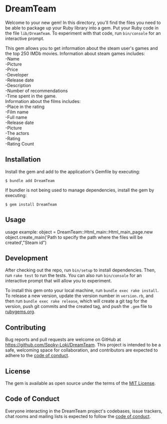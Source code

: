 # DreamTeam

Welcome to your new gem! In this directory, you'll find the files you need to be able to package up your Ruby library into a gem. Put your Ruby code in the file `lib/DreamTeam`. To experiment with that code, run `bin/console` for an interactive prompt.

This gem allows you to get information about the steam user's games and the top 250 IMDb movies.
Information about steam games includes:  
    -Name  
    -Picture  
    -Price  
    -Developer  
    -Release date  
    -Description  
    -Number of recommendations  
    -Time spent in the game.  
Information about the films includes:  
    -Place in the rating  
    -Film name  
    -Full name  
    -Release date  
    -Picture  
    -The actors  
    -Rating  
    -Rating Count  

## Installation

Install the gem and add to the application's Gemfile by executing:

    $ bundle add DreamTeam

If bundler is not being used to manage dependencies, install the gem by executing:

    $ gem install DreamTeam

## Usage

usage example:
        object = DreamTeam::Html_main::Html_main_page.new
        object.create_main('Path to specify the path where the files will be created',"Steam id")

## Development

After checking out the repo, run `bin/setup` to install dependencies. Then, run `rake test` to run the tests. You can also run `bin/console` for an interactive prompt that will allow you to experiment.

To install this gem onto your local machine, run `bundle exec rake install`. To release a new version, update the version number in `version.rb`, and then run `bundle exec rake release`, which will create a git tag for the version, push git commits and the created tag, and push the `.gem` file to [rubygems.org](https://rubygems.org).

## Contributing

Bug reports and pull requests are welcome on GitHub at https://github.com/Spoky-Loki/DreamTeam. This project is intended to be a safe, welcoming space for collaboration, and contributors are expected to adhere to the [code of conduct](https://github.com/Spoky-Loki/DreamTeam/blob/master/CODE_OF_CONDUCT.md).

## License

The gem is available as open source under the terms of the [MIT License](https://opensource.org/licenses/MIT).

## Code of Conduct

Everyone interacting in the DreamTeam project's codebases, issue trackers, chat rooms and mailing lists is expected to follow the [code of conduct](https://github.com/Spoky-Loki/DreamTeam/blob/master/CODE_OF_CONDUCT.md).
